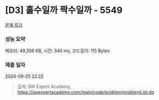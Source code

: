 # [D3] 홀수일까 짝수일까 - 5549 

[문제 링크](https://swexpertacademy.com/main/code/problem/problemDetail.do?contestProbId=AWWxpEDaAVoDFAW4) 

### 성능 요약

메모리: 49,356 KB, 시간: 340 ms, 코드길이: 115 Bytes

### 제출 일자

2024-09-25 22:22



> 출처: SW Expert Academy, https://swexpertacademy.com/main/code/problem/problemList.do